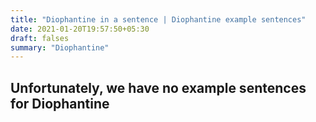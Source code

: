 ```yaml
---
title: "Diophantine in a sentence | Diophantine example sentences"
date: 2021-01-20T19:57:50+05:30
draft: falses
summary: "Diophantine"
---
```

## Unfortunately, we have no example sentences for Diophantine                 
